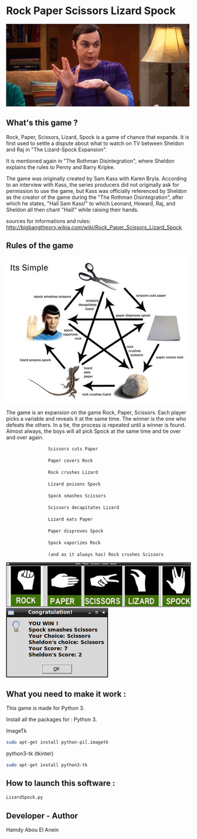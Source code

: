 # Rock Paper Scissors Lizard Spock  

![Screenshot](sheldonFull.gif)


## What's this game ?  

Rock, Paper, Scissors, Lizard, Spock is a game of chance that expands. It is first used to settle a dispute about what to watch on TV between Sheldon and Raj in "The Lizard-Spock Expansion".  

It is mentioned again in "The Rothman Disintegration", where Sheldon explains the rules to Penny and Barry Kripke.  

The game was originally created by Sam Kass with Karen Bryla. According to an interview with Kass, the series producers did not originally ask for permission to use the game, but Kass was officially referenced by Sheldon as the creator of the game during the "The Rothman Disintegration", after which he states, "Hail Sam Kass!" to which Leonard, Howard, Raj, and Sheldon all then chant "Hail!" while raising their hands.  

sources for informations and rules: http://bigbangtheory.wikia.com/wiki/Rock_Paper_Scissors_Lizard_Spock

## Rules of the game  

![Screenshot](rules.jpg)


The game is an expansion on the game Rock, Paper, Scissors. Each player picks a variable and reveals it at the same time. The winner is the one who defeats the others. In a tie, the process is repeated until a winner is found. Almost always, the boys will all pick Spock at the same time and tie over and over again.  

                    Scissors cuts Paper  

                    Paper covers Rock   

                    Rock crushes Lizard   

                    Lizard poisons Spock   
  
                    Spock smashes Scissors   

                    Scissors decapitates Lizard   

                    Lizard eats Paper   

                    Paper disproves Spock   

                    Spock vaporizes Rock   
 
                    (and as it always has) Rock crushes Scissors   





![Screenshot](screenshot.png)  
![Screenshot](screenshot1.png)



## What you need to make it work :  

This game is made for Python 3.  

Install all the packages for : Python 3.  

ImageTk  
```sh
sudo apt-get install python-pil.imagetk
```  

python3-tk (tkinter)
```sh
sudo apt-get install python3-tk
```  


## How to launch this software :  

```sh
LizardSpock.py
```  


## Developer - Author  

Hamdy Abou El Anein  

